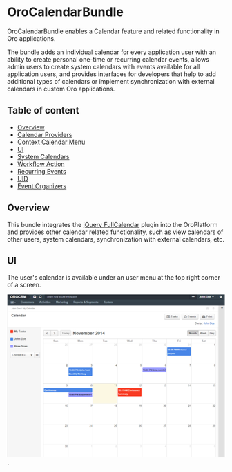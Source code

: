 # OroCalendarBundle

OroCalendarBundle enables a Calendar feature and related functionality in Oro applications.

The bundle adds an individual calendar for every application user with an ability to create personal one-time or recurring calendar events, allows admin users to create system calendars with events available for all application users, and provides interfaces for developers that help to add additional types of calendars or implement synchronization with external calendars in custom Oro applications.

## Table of content

- [Overview](#overview)
- [Calendar Providers](./Resources/doc/provider.md)
- [Context Calendar Menu](./Resources/doc/contextMenu.md)
- [UI](#ui)
- [System Calendars](./Resources/doc/systemCalendars.md)
- [Workflow Action](./Resources/doc/workflowAction.md)
- [Recurring Events](./Resources/doc/recurringEvents.md)
- [UID](./Resources/doc/uid.md)
- [Event Organizers](./Resources/doc/eventOrganizers.md)

## Overview

This bundle integrates the [jQuery FullCalendar](http://arshaw.com/fullcalendar/) plugin into the OroPlatform and provides other calendar related functionality, such as view calendars of other users, system calendars, synchronization with external calendars, etc.

## UI

The user's calendar is available under an user menu at the top right corner of a screen.

![An example of a calendar](./Resources/doc/example.png).
